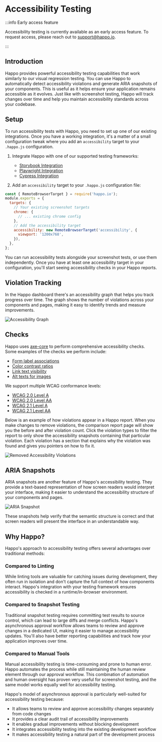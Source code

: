 # Accessibility Testing

:::info Early access feature

Accessibility testing is currently available as an early access feature. To
request access, please reach out to support@happo.io.

:::

## Introduction

Happo provides powerful accessibility testing capabilities that work similarly
to our visual regression testing. You can use Happo to automatically detect
accessibility violations and generate ARIA snapshots of your components. This is
useful as it helps ensure your application remains accessible as it evolves.
Just like with screenshot testing, Happo will track changes over time and help
you maintain accessibility standards across your codebase.

## Setup

To run accessibility tests with Happo, you need to set up one of our existing
integrations. Once you have a working integration, it's a matter of a small
configuration tweak where you add an `accessibility` target to your `.happo.js`
configuration.

1. Integrate Happo with one of our supported testing frameworks:
   - [Storybook Integration](/docs/storybook)
   - [Playwright Integration](/docs/playwright)
   - [Cypress Integration](/docs/cypress)

2. Add an `accessibility` target to your `.happo.js` configuration file:

```js
const { RemoteBrowserTarget } = require('happo.io');
module.exports = {
  targets: {
    // Your existing screenshot targets
    chrome: {
      // ... existing chrome config
    },
    // Add the accessibility target
    accessibility: new RemoteBrowserTarget('accessibility', {
      viewport: '1200x768',
    }),
  },
};
```

You can run accessibility tests alongside your screenshot tests, or use them
independently. Once you have at least one accessibility target in your
configuration, you'll start seeing accessibility checks in your Happo reports.

## Violation Tracking

In the Happo dashboard there's an accessibility graph that helps you track
progress over time. The graph shows the number of violations across your
components and pages, making it easy to identify trends and measure
improvements.

![Accessibility Graph](/img/accessibility-graph.png)

## Checks

Happo uses [axe-core](https://www.deque.com/axe/) to perform comprehensive
accessibility checks. Some examples of the checks we perform include:

- [Form label associations](https://dequeuniversity.com/rules/axe/4.10/label)
- [Color contrast ratios](https://dequeuniversity.com/rules/axe/4.10/color-contrast)
- [Link text visibility](https://dequeuniversity.com/rules/axe/4.10/link-name)
- [Alt texts for images](https://dequeuniversity.com/rules/axe/4.10/image-alt)

We support multiple WCAG conformance levels:

- [WCAG 2.0 Level A](https://www.w3.org/TR/WCAG20/)
- [WCAG 2.0 Level AA](https://www.w3.org/WAI/WCAG2AA-Conformance)
- [WCAG 2.1 Level A](https://www.w3.org/TR/WCAG21/)
- [WCAG 2.1 Level AA](https://www.w3.org/TR/WCAG21/)

Below is an example of how violations appear in a Happo report. When you make
changes to remove violations, the comparison report page will show you the
before and after violation count. Click the violation types to filter the report
to only show the accessibility snapshots containing that particular violation.
Each violation has a section that explains why the violation was found and gives
you pointers on how to fix it.

![Removed Accessibility Violations](/img/accessibility-violations.png)

## ARIA Snapshots

ARIA snapshots are another feature of Happo's accessibility testing. They
provide a text-based representation of how screen readers would interpret your
interface, making it easier to understand the accessibility structure of your
components and pages.

![ARIA Snapshot](/img/aria-snapshot.png)

These snapshots help verify that the semantic structure is correct and that
screen readers will present the interface in an understandable way.

## Why Happo?

Happo's approach to accessibility testing offers several advantages over
traditional methods:

### Compared to Linting

While linting tools are valuable for catching issues during development, they
often run in isolation and don't capture the full context of how components
interact. Happo's integration with your testing framework ensures accessibility
is checked in a runtime/in-browser environment.

### Compared to Snapshot Testing

Traditional snapshot testing requires committing test results to source control,
which can lead to large diffs and merge conflicts. Happo's asynchronous approval
workflow allows teams to review and approve changes in a dedicated UI, making it
easier to manage accessibility updates. You'll also have better reporting
capabilities and track how your application improves over time.

### Compared to Manual Tools

Manual accessibility testing is time-consuming and prone to human error. Happo
automates the process while still maintaining the human review element through
our approval workflow. This combination of automation and human oversight has
proven very useful for screenshot testing, and the same model works equally well
for accessibility testing.

Happo's model of asynchronous approval is particularly well-suited for
accessibility testing because:

- It allows teams to review and approve accessibility changes separately from
  code changes
- It provides a clear audit trail of accessibility improvements
- It enables gradual improvements without blocking development
- It integrates accessibility testing into the existing development workflow
- It makes accessibility testing a natural part of the development process
